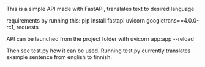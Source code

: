 This is a simple API made with FastAPI, translates text to desired language

requirements by running this:
pip install fastapi uvicorn googletrans==4.0.0-rc1, requests


API can be launched from the project folder with
uvicorn app:app --reload

Then see test.py how it can be used.
Running test.py currently translates example sentence from english to finnish.
